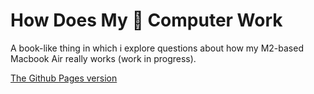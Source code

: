 # How Does My 🤬 Computer Work

A book-like thing in which i explore questions about how my M2-based Macbook Air
really works (work in progress).

[The Github Pages version](https://mikemull.github.io/hdmcw_book/)

